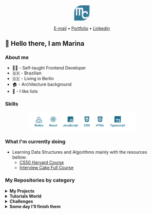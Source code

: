 <p align="center"><a href="https://marinafroes.github.io/Portfolio/" target="_blank"><img src="./mylogo.svg" alt="logo" title="logo" width="50"></a></p>
<p align="center">
  <a href="mailto:facosta.marina@gmail.com">E-mail</a> •
  <a href="https://marinafroes.github.io/Portfolio/" target="_blank">Portfolio</a> •
  <a href="https://www.linkedin.com/in/marina-froes-a-costa/" target="_blank">Linkedin</a>
</p>

## 👋 Hello there, I am Marina

### About me
  * 👩‍💻 - Self-taught Frontend Developer
  * 🇧🇷 - Brazilian
  * 🇩🇪 - Living in Berlin
  * 🏠 - Architecture background
  * 📝 - I like lists

### Skills

<p align="center"><img src="./skills.png" alt="logo" title="logo" width="70%"></p>

### What I'm currently doing 

  * Learning Data Structures and Algorithms mainly with the resources bellow:
    * [CS50 Harvard Course](https://cs50.harvard.edu/x/2020/)
    * [Interview Cake Full Course](https://www.interviewcake.com/)

### My Repositories by category

<details>
  <summary><strong>My Projects</strong></summary>

  | Title | Description | Technologies |
  |-------|-------------|--------------|
  | [Event Planner](https://github.com/MarinaFroes/Event_Planner) - IN PROGRESS | This web app to provide an easy way to plan events and invite friends sharing the costs with them | React + Redux + Typescript |
  | [My Portfolio](https://github.com/MarinaFroes/Portfolio) | My portfolio | React |
  | [My Reads](https://github.com/MarinaFroes/RDND-project1-MyReads)   | Udacity React Developer Nanodegree First Project| React |
  | [Would you rather game](https://github.com/MarinaFroes/RDND-project2-WouldYouRather)| Udacity React Developer Nanodegree Second Project| React + Redux |
  | [Mobile Flashcards](https://github.com/MarinaFroes/RDND-project3-mobile-flashcards)| Udacity React Developer Nanodegree Third Project| React Native |
  | [Tea Cozy Page](https://github.com/MarinaFroes/Tea-Cozy) | Originally created as part of the Codecademy Web Development Path using only HTML and CSS | React |
  | [Ravenous](https://github.com/MarinaFroes/Ravenous-Codecademy) | Yelp clone created as part of the Codecademy Web Development Path | React |
  | [Changing quotes app](https://github.com/MarinaFroes/Changing-quotes-app)| Really small react app to demonstrate state update in a specific interval| React |
  | [Portfolio](https://github.com/MarinaFroes/FEND-project1-Portfolio)   | Udacity Front-End Nanodegree First Project| HTML + CSS + JavaScript |
  | [Matching Game](https://github.com/MarinaFroes/FEND-project2-Matching-Game)   | Udacity Front-End Nanodegree Second Project| HTML + CSS + JavaScript |
  | [Arcade Game Clone](https://github.com/MarinaFroes/FEND-project3-Arcade-Game-Clone) | Udacity Front-End Nanodegree Third Project| HTML + CSS + JavaScript |
  | [Feed Reader Testing](https://github.com/MarinaFroes/FEND-project4-Feed-Reader-Testing) | Udacity Front-End Nanodegree Fourth Project| HTML + CSS + JavaScript + Jasmine |
  | [Restaurant Review App](https://github.com/MarinaFroes/FEND-project5-Restaurant-Review-App) | Udacity Front-End Nanodegree Fifth Project| HTML + CSS + JavaScript + ServiceWorker |
  | [Harry Potter Quiz](https://github.com/MarinaFroes/Harry-Potter-Quiz) | Quiz to test your knowledge about Harry Potter | HTML + CSS + JavaScript |

</details>

<details>
  <summary><strong>Tutorials World</strong></summary>

  | Title | Reference |
  |-------|-----------|
  | [React TDD Tutorial](https://github.com/MarinaFroes/react-tdd-tutorial) - IN PROGRESS | By [CodingItWrong](https://www.youtube.com/watch?v=0aAdglT39go&list=PLXXnezSEtvNMlfJFd1Z2wilxymcOaVl9Q&index=2&t=0s) |
  | [Tailwind CSS Crash Course](https://github.com/MarinaFroes/tailwind-basic-tutorial)| By [Traversy Media](https://www.youtube.com/watch?v=UBOj6rqRUME)|
  |[MERN Exercise Tracker](https://github.com/MarinaFroes/MERN-exercise-tracker-tutorial)| By [Freecodecamp](https://www.youtube.com/watch?v=7CqJlxBYj-M&t=2416s)|
  | [React Testing Library](https://github.com/MarinaFroes/react-testing-ilbrary-tutorial) | By [Techsith](https://www.youtube.com/watch?v=3e1GHCA3GP0)|
  | [React + Redux](https://github.com/MarinaFroes/redux-react-example) | By [Traversy Media](https://www.youtube.com/watch?v=93p3LxR9xfM)|
  | [Automation with Python](https://github.com/MarinaFroes/automation-with-python-tutorial) | By [Programming with Mosh](https://www.youtube.com/watch?v=_uQrJ0TkZlc) |
  | [Pokemon Search Tutorial](https://github.com/MarinaFroes/pokemon-search-tutorial) | By [Classsed](https://www.youtube.com/watch?v=0_C2X1yRRac) |
  | [Check Weather App with React](https://github.com/MarinaFroes/Check-Weather) | By [Hamza Mirza](https://www.youtube.com/watch?v=204C9yNeOYI&t=1857s) |
  | [Todo App with Vanilla JS](https://github.com/MarinaFroes/Todo-App) | By [Burak Tilek](https://www.youtube.com/watch?v=bFbXyPlXmhM) |
  | [Tic Tac Tow with React](https://github.com/MarinaFroes/Tic-Tac-Toe) | By [ReactJs](https://reactjs.org/tutorial/tutorial.html) |
  | [Simple React Calculator App](https://github.com/MarinaFroes/React-Calculator) | By [ Krissanawat Kaewsanmuang](https://medium.com/@kris101/create-a-simple-calculator-app-in-react-9fd645bb21ac) |

</details>

<details>
  <summary><strong>Challenges</strong></summary>

  | Title | Description |
  |-------|-----------|
  | [Chatbot challenge](https://github.com/MarinaFroes/chatbot-codeworks-challenge)|Chatbot created with HTML, CSS, JavaScript and jQuery for the Codeworks Coding Assessment|
  |[Four card feature Section](https://github.com/MarinaFroes/frontend-mentor-four-card-feature-section)| [Frontend Mentor Challenge](https://www.frontendmentor.io/challenges/four-card-feature-section-weK1eFYK) to practice HTML + CSS|
  |[Huddle Landing Page](https://github.com/MarinaFroes/frontend-mentor-huddle-landing-page)| [Frontend Mentor Challenge](https://www.frontendmentor.io/challenges/huddle-landing-page-with-alternating-feature-blocks-5ca5f5981e82137ec91a5100)  to practice HTML + CSS|
  |[Coding Bootcamp Testimonial Slider](https://github.com/MarinaFroes/frontend-mentor-testimonial)|[Frontend Mentor Challenge](https://www.frontendmentor.io/challenges/coding-bootcamp-testimonials-slider-4FNyLA8JL/intro) to practice HTML + CSS|
  |[Single Price Grid Component](https://github.com/MarinaFroes/frontend-mentor-single-price-grid)|[Frontend Mentor Challenge](https://www.frontendmentor.io/challenges/single-price-grid-component-5ce41129d0ff452fec5abbbc) to practice HTML + CSS|
  |[Fylo landing page with dark theme](https://github.com/MarinaFroes/frontend-mentor-fylo-dark-theme)|[Frontend Mentor Challenge](https://www.frontendmentor.io/challenges/fylo-dark-theme-landing-page-5ca5f2d21e82137ec91a50fd) to practice HTML + CSS|
  | [Giphy Gallery with JS](https://github.com/MarinaFroes/giphy-gallery-JS) | Created for an internship coding challenge |
  | [Giphy Gallery with React](https://github.com/MarinaFroes/giphy-gallery-react) | Created for an internship coding challenge |
  | [Interplay of components](https://github.com/MarinaFroes/interplay-of-components) | Created for an internship coding challenge using React + Redux + Typescript + Jest + Enzyme |

</details>

<details>
  <summary><strong>Some day I'll finish them</strong></summary>

  | Title | Description |
  |-------|-------------|
  | [Pizza Gallery](https://github.com/MarinaFroes/pizza-gallery)| Project created to learn webpack|
  | [React Quiz](https://github.com/MarinaFroes/React-quiz)| React quiz|
  | [Food Critic App](https://github.com/MarinaFroes/foodcritic-app) | Restaurant Review App |
  | [React Todo App](https://github.com/MarinaFroes/react-todo-app) | Todo app |
  | [React Form](https://github.com/MarinaFroes/react-form) | Form |

</details>
